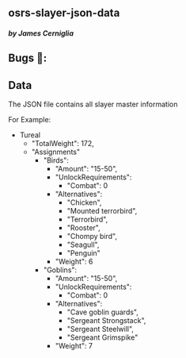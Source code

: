 
## osrs-slayer-json-data
##### by James Cerniglia

## Bugs 🐛:

## Data 
The JSON file contains all slayer master information

For Example: 
- Tureal
    - "TotalWeight": 172,
    - "Assignments"
      - "Birds":
        - "Amount": "15-50",
        - "UnlockRequirements": 
          - "Combat": 0
        - "Alternatives": 
          - "Chicken",
          - "Mounted terrorbird",
          - "Terrorbird",
          - "Rooster",
          - "Chompy bird",
          - "Seagull",
          - "Penguin"
        - "Weight": 6
      - "Goblins": 
        - "Amount": "15-50",
        - "UnlockRequirements": 
          - "Combat": 0
        - "Alternatives": 
          - "Cave goblin guards",
          - "Sergeant Strongstack",
          - "Sergeant Steelwill",
          - "Sergeant Grimspike"
        - "Weight": 7


